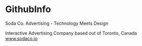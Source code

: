 # GithubInfo
Soda Co. Advertising - Technology Meets Design

Interactive Advertising Company based out of Toronto, Canada
www.sodaco.io
